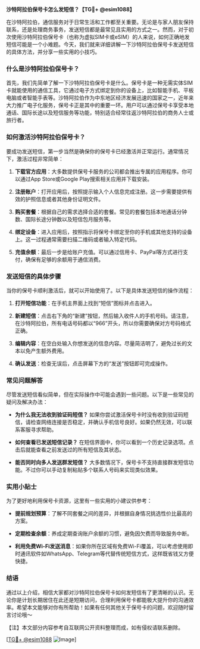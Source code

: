 **沙特阿拉伯保号卡怎么发短信？【TG💪+ @esim1088】**

在沙特阿拉伯，通信服务对于日常生活和工作都至关重要。无论是与家人朋友保持联系，还是处理商务事务，发送短信都是最常见且实用的方式之一。然而，对于初次使用沙特阿拉伯保号卡（也称为虚拟SIM卡或eSIM）的人来说，如何正确地发短信可能是一个小难题。今天，我们就来详细讲解一下沙特阿拉伯保号卡发送短信的具体方法，并分享一些实用的小技巧。

### 什么是沙特阿拉伯保号卡？

首先，我们先简单了解一下沙特阿拉伯保号卡是什么。保号卡是一种无需实体SIM卡就能使用的通信工具，它通过电子方式绑定到你的设备上，比如智能手机、平板电脑或者智能手表等。沙特阿拉伯作为中东地区经济发展迅速的国家之一，近年来大力推广电子化服务，保号卡正是其中的重要一环。用户可以通过保号卡享受本地通话、国际长途以及短信服务等功能，特别适合经常往返沙特阿拉伯的商务人士或旅行者。

### 如何激活沙特阿拉伯保号卡？

要成功发送短信，第一步当然是确保你的保号卡已经激活并正常运行。通常情况下，激活过程非常简单：

1. **下载官方应用**：大多数提供保号卡服务的公司都会推出专属的应用程序。你可以通过App Store或Google Play搜索相关应用并下载安装。
   
2. **注册账户**：打开应用后，按照提示输入个人信息完成注册。这一步需要提供有效的护照信息或者其他身份证明文件。

3. **购买套餐**：根据自己的需求选择合适的套餐。常见的套餐包括本地通话分钟数、国际长途分钟数以及短信包月服务等。

4. **绑定设备**：进入应用后，按照指示将保号卡绑定至你的手机或其他支持的设备上。这一过程通常需要扫描二维码或者输入特定代码。

5. **充值余额**：最后一步是给账户充值。可以通过信用卡、PayPal等方式进行支付，确保有足够的余额用于通信消费。

### 发送短信的具体步骤

当你的保号卡顺利激活后，就可以开始使用了。以下是具体发送短信的操作流程：

1. **打开短信功能**：在手机主界面上找到“短信”图标并点击进入。

2. **新建短信**：点击右下角的“新建”按钮，然后输入收件人的手机号码。请注意，在沙特阿拉伯，所有电话号码都以“966”开头，所以你需要确保对方号码格式正确。

3. **编辑内容**：在空白处输入你想发送的信息内容。尽量简洁明了，避免过长的文本以免产生额外费用。

4. **确认发送**：检查无误后，点击屏幕下方的“发送”按钮即可完成操作。

### 常见问题解答

尽管发送短信看似简单，但在实际操作中可能会遇到一些问题。以下是一些常见的疑问及解决办法：

- **为什么我无法收到验证码短信？**
  如果你尝试激活保号卡时没有收到验证码短信，请检查网络连接是否稳定，并确认手机信号良好。如果仍然无效，可以联系客服寻求帮助。

- **如何查看已发送短信记录？**
  在短信界面中，你可以看到一个历史记录选项。点击后就能查看之前发送过的所有短信及其状态。

- **能否同时向多人发送群发短信？**
  大多数情况下，保号卡不支持直接群发短信功能。不过你可以手动复制粘贴多个联系人号码来实现类似效果。

### 实用小贴士

为了更好地利用保号卡资源，这里有一些实用的小建议供参考：

- **提前规划预算**：了解不同套餐之间的差异，并根据自身情况挑选性价比最高的方案。
  
- **定期检查余额**：养成定期查询账户余额的习惯，避免因欠费而导致服务中断。

- **利用免费Wi-Fi发送消息**：如果你所在区域有免费Wi-Fi覆盖，可以考虑使用即时通讯软件如WhatsApp、Telegram等代替传统短信方式，这样既省钱又方便快捷。

### 结语

通过以上介绍，相信大家都对沙特阿拉伯保号卡如何发短信有了更清晰的认识。无论你是计划长期居住在此还是短期访问，合理利用保号卡都能极大提升你的沟通效率。希望本文能够对你有所帮助！如果有任何其他关于保号卡的问题，欢迎随时留言讨论哦～ 

【注】本文部分内容参考自互联网公开资料整理而成，如有侵权请联系删除。

[[TG💪+ @esim1088](https://t.me/s/esim1088) ![Image](https://i.postimg.cc/4NQfJmqS/Snipaste-2025-05-13-00-14-12.png)]